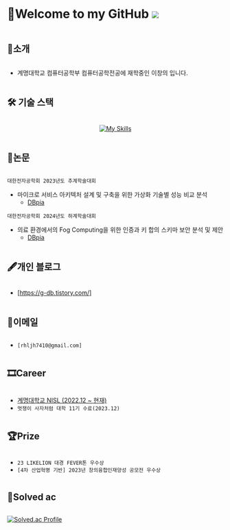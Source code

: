 # 👋Welcome to my GitHub ![](https://komarev.com/ghpvc/?username=changuii&label=Profile%20views&color=af4bf1&style=flat) 

<h2 style="display: inline-block; vertical-align: middle;">📌소개</h2>

- 계명대학교 컴퓨터공학부 컴퓨터공학전공에 재학중인 이창의 입니다.
  
<h2 style="display: inline-block; vertical-align: middle;">🛠 기술 스택</h2>

<div align=center>
<!-- 

<img src="./assets/Java-Light.svg" alt="" height=100px>

<img src="./assets/AWS-Light.svg" alt="" height=100px>
<img src="./assets/Docker.svg" alt="" height=100px>
<img src="./assets/MySQL-Light.svg" alt="" height=100px> 
<img src="./assets/Gradle-Light.svg" alt="" height=100px>
<img src="./assets/Hibernate-Light.svg" alt="" height=100px>
-->

[![My Skills](https://skillicons.dev/icons?i=spring,docker,hibernate&theme=light)](https://skillicons.dev)




</div>


<h2 style="display: inline-block; vertical-align: middle;">📜논문</h2>

`대한전자공학회 2023년도 추계학술대회`
- 마이크로 서비스 아키텍처 설계 및 구축을 위한 가상화 기술별 성능 비교 분석
  - [DBpia](https://www.dbpia.co.kr/journal/articleDetail?nodeId=NODE11701299)

`대한전자공학회 2024년도 하계학술대회`
- 의료 환경에서의 Fog Computing을 위한 인증과 키 합의 스키마 보안 분석 및 제안
  - [DBpia](https://www.dbpia.co.kr/journal/articleDetail?nodeId=NODE11891096)
  
<h2 style="display: inline-block; vertical-align: middle;">🖋개인 블로그</h2>

- [https://g-db.tistory.com/]

<h2 style="display: inline-block; vertical-align: middle;">📧이메일</h2>

- `[rhljh7410@gmail.com]`

<h2 style="display: inline-block; vertical-align: middle;">🎞Career </h2>

- [계명대학교 NISL (2022.12 ~ 현재)](http://nisl.kmu.ac.kr/members.html)
- `멋쟁이 사자처럼 대학 11기 수료(2023.12)`

<h2 style="display: inline-block; vertical-align: middle;">🏆Prize </h2>

- `23 LIKELION 대경 FEVER톤 우수상`
- `[4차 산업혁명 기반] 2023년 창의융합인재양성 공모전 우수상`

<h2 style="display: inline-block; vertical-align: middle;">🏅Solved ac </h2>

[![Solved.ac Profile](http://mazassumnida.wtf/api/generate_badge?boj=rhljh201)](https://solved.ac/rhljh201)
